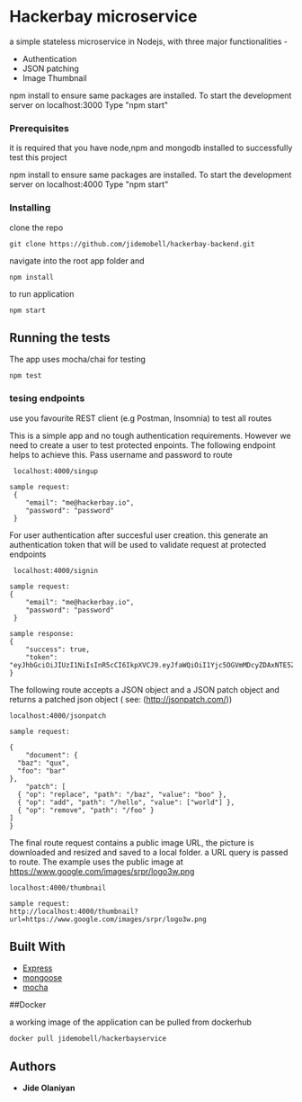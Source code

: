 # Hackerbay microservice

a simple stateless microservice in Nodejs, with three major functionalities -

* Authentication
* JSON patching
* Image Thumbnail 

npm install to ensure same packages are installed.
To start the development server on localhost:3000 Type "npm start"

### Prerequisites

 it is required that you have node,npm and mongodb installed to successfully test this project 

 npm install to ensure same packages are installed.
 To start the development server on localhost:4000 Type "npm start"


### Installing


clone the repo  

```
git clone https://github.com/jidemobell/hackerbay-backend.git
```

navigate into the root app folder and 

```
npm install
```

to run application

```
npm start
```

## Running the tests

The app uses mocha/chai for testing

```
npm test
```

### tesing endpoints
use you favourite REST client (e.g Postman, Insomnia) to test all routes

This is a simple app and no tough authentication requirements. However we need
to create a user to test protected enpoints. The following endpoint helps to achieve this.
Pass username and password to route

```
 localhost:4000/singup
```

```
sample request:
 {
	"email": "me@hackerbay.io",
	"password": "password"
 }
```



For user authentication after succesful user creation. this generate an authentication token
that will be used to validate request at protected endpoints

```
 localhost:4000/signin
```

```
sample request:
{
	"email": "me@hackerbay.io",
	"password": "password"
 }
```
```
sample response:
{
	"success": true,
	"token": "eyJhbGciOiJIUzI1NiIsInR5cCI6IkpXVCJ9.eyJfaWQiOiI1Yjc5OGVmMDcyZDAxNTE5ZGM3MGRmNmUiLCJlbWFpbCI6Im1lQG1lLmNvbSIsImlhdCI6MTUzNDczMjY5MSwiZXhwIjoxNTM0ODE5MDkxfQ.eEAXrix6QkuCKQwI5fu5_bUb0_9rwok6eJLUd2j1PbA"
}
```

The following route accepts a JSON object and a JSON patch object and returns a patched json object  ( see: (http://jsonpatch.com/))

```
localhost:4000/jsonpatch
```

```
sample request:

{
	"document": {
  "baz": "qux",
  "foo": "bar"
},
	"patch": [
  { "op": "replace", "path": "/baz", "value": "boo" },
  { "op": "add", "path": "/hello", "value": ["world"] },
  { "op": "remove", "path": "/foo" }
]
}
```

The final route request contains a public image URL, the picture is downloaded and resized and saved to a local folder.
a URL query is passed to route. The example uses the public image at https://www.google.com/images/srpr/logo3w.png

```
localhost:4000/thumbnail
```

```
sample request:
http://localhost:4000/thumbnail?url=https://www.google.com/images/srpr/logo3w.png
```

## Built With

* [Express](http://expressjs.com)
* [mongoose](https://mongoosejs.com)
* [mocha](https://mochajs.org)

##Docker

a working image of the application can be pulled from dockerhub

```
docker pull jidemobell/hackerbayservice
```
 
## Authors

* **Jide Olaniyan** 


